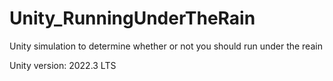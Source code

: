 # Unity_RunningUnderTheRain
Unity simulation to determine whether or not you should run under the reain

Unity version: 2022.3 LTS
